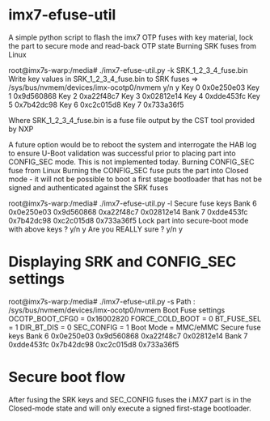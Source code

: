 # imx7-efuse-util
A simple python script to flash the imx7 OTP fuses with key material, lock the part to secure mode and read-back OTP state
Burning SRK fuses from Linux

root@imx7s-warp:/media# ./imx7-efuse-util.py -k SRK_1_2_3_4_fuse.bin 
Write key values in SRK_1_2_3_4_fuse.bin to SRK fuses => /sys/bus/nvmem/devices/imx-ocotp0/nvmem y/n y
Key 0 0x0e250e03
Key 1 0x9d560868
Key 2 0xa22f48c7
Key 3 0x02812e14
Key 4 0xdde453fc
Key 5 0x7b42dc98
Key 6 0xc2c015d8
Key 7 0x733a36f5

Where SRK_1_2_3_4_fuse.bin is a fuse file output by the CST tool provided by NXP

A future option would be to reboot the system and interrogate the HAB log to ensure U-Boot validation was successful prior to placing part into CONFIG_SEC mode. This is not implemented today.
Burning CONFIG_SEC fuse from Linux
Burning the CONFIG_SEC fuse puts the part into Closed mode - it will not be possible to boot a first stage bootloader that has not be signed and authenticated against the SRK fuses

root@imx7s-warp:/media# ./imx7-efuse-util.py -l
Secure fuse keys
Bank 6
        0x0e250e03
        0x9d560868
        0xa22f48c7
        0x02812e14
Bank 7
        0xdde453fc
        0x7b42dc98
        0xc2c015d8
        0x733a36f5
Lock part into secure-boot mode with above keys ?  y/n y
Are you REALLY sure ? y/n y

# Displaying SRK and CONFIG_SEC settings
root@imx7s-warp:/media# ./imx7-efuse-util.py -s
Path : /sys/bus/nvmem/devices/imx-ocotp0/nvmem
Boot Fuse settings
OCOTP_BOOT_CFG0 = 0x16002820
        FORCE_COLD_BOOT = 0
        BT_FUSE_SEL     = 1
        DIR_BT_DIS      = 0
        SEC_CONFIG      = 1
        Boot Mode       = MMC/eMMC
Secure fuse keys
Bank 6
        0x0e250e03
        0x9d560868
        0xa22f48c7
        0x02812e14
Bank 7
        0xdde453fc
        0x7b42dc98
        0xc2c015d8
        0x733a36f5

# Secure boot flow
After fusing the SRK keys and SEC_CONFIG fuses the i.MX7 part is in the Closed-mode state and will only execute a signed first-stage bootloader.
